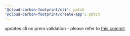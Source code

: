 ```yaml
---
'@cloud-carbon-footprint/cli': patch
'@cloud-carbon-footprint/create-app': patch
---
```


updates cli on prem validation - please refer to [this commit](https://github.com/cloud-carbon-footprint/cloud-carbon-footprint/commit/fd4843c3954d7f28723f2ebeffef7f3bb90e4f0b)
